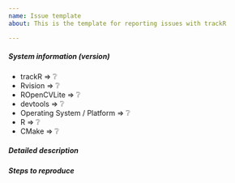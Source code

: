 ```yaml
---
name: Issue template
about: This is the template for reporting issues with trackR

---
```


<!--
Before posting an issue, please:

* Read the documentation and make sure you have followed all the steps to install and run `trackR`.
* Check if an other person has already created the same issue to avoid duplicates. If yes, please comment there instead of creating a new issue.
* Try to be as detailed as possible in your report.
* Report only one problem per created issue.


This is a template helping you to create an issue which can be processed as quickly as possible. 
-->

##### System information (version)
<!-- Example
- trackR => 0.1
- Rvision => 0.3.1
- ROpenCVLite => 0.1.34.3
- devtools => 2.0.1
- Operating System / Platform => Mac OS Mojave
- R => 3.5.1
- CMake => 3.12
-->

- trackR => :grey_question:
- Rvision => :grey_question:
- ROpenCVLite => :grey_question:
- devtools => :grey_question:
- Operating System / Platform => :grey_question:
- R => :grey_question:
- CMake => :grey_question:

##### Detailed description

<!-- your description -->

##### Steps to reproduce

<!-- to add code example fence it with triple backticks and optional file extension
    ```.r
    # R code example
    ```
 or attach as .txt or .zip file
-->
